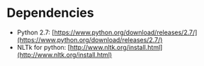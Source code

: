 # Dependencies
* Python 2.7: [https://www.python.org/download/releases/2.7/](https://www.python.org/download/releases/2.7/)
* NLTk for python: [http://www.nltk.org/install.html](http://www.nltk.org/install.html)

